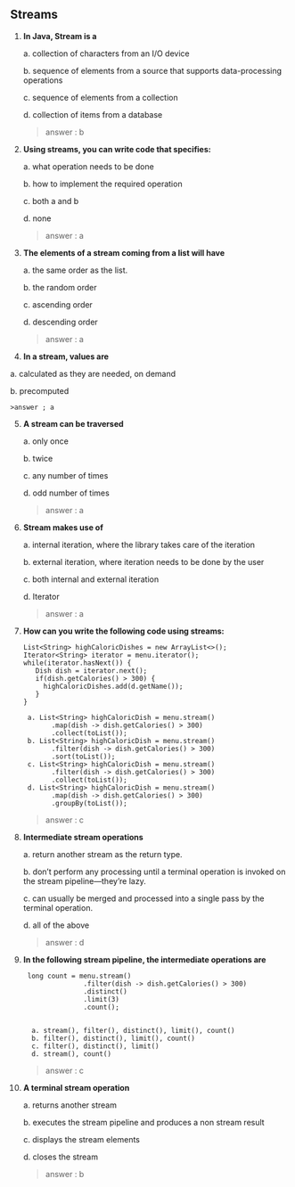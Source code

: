 
## Streams

1. **In Java, Stream is a**

   a. collection of characters from an I/O device

   b. sequence of elements from a source that supports data-processing operations
   
   c. sequence of elements from a collection
   
   d. collection of items from a database

   >answer : b

2. **Using streams, you can write code that specifies:**
   
   a. what operation needs to be done
   
   b. how to implement the required operation
   
   c. both a and b
   
   d. none

   >answer : a

3. **The elements of a stream coming from a list will have**
   
   a. the same order as the list.
   
   b. the random order
   
   c. ascending order
   
   d. descending order

   >answer : a

4. **In a stream, values are**
  
  a. calculated as they are needed, on demand
  
  b. precomputed


    >answer ; a

5. **A stream can be traversed**

   a. only once
   
   b. twice
   
   c. any number of times
   
   d. odd number of times

   >answer : a

6. **Stream makes use of**
   
   a. internal iteration, where the library takes care of the iteration
   
   b. external iteration, where iteration needs to be done by the user
   
   c. both internal and external iteration
   
   d. Iterator

   >answer  : a

7. **How can you write the following code using streams:**

       List<String> highCaloricDishes = new ArrayList<>();
       Iterator<String> iterator = menu.iterator();
       while(iterator.hasNext()) {
          Dish dish = iterator.next();
          if(dish.getCalories() > 300) {
            highCaloricDishes.add(d.getName());
          }
       }

        a. List<String> highCaloricDish = menu.stream()
              .map(dish -> dish.getCalories() > 300)
              .collect(toList());
        b. List<String> highCaloricDish = menu.stream()
              .filter(dish -> dish.getCalories() > 300)
              .sort(toList());
        c. List<String> highCaloricDish = menu.stream()
              .filter(dish -> dish.getCalories() > 300)
              .collect(toList());
        d. List<String> highCaloricDish = menu.stream()
              .map(dish -> dish.getCalories() > 300)
              .groupBy(toList());

    >answer : c

  8. **Intermediate stream operations**
   
      a. return another stream as the return type.
      
      b. don’t perform any processing until a terminal operation is invoked on the stream pipeline—they’re lazy.
      
      c. can usually be merged and processed into a single pass by the terminal operation.
      
      d. all of the above

     > answer : d

  9. **In the following stream pipeline, the intermediate operations are**

          long count = menu.stream()
                        .filter(dish -> dish.getCalories() > 300)
                        .distinct()
                        .limit(3)
                        .count();


           a. stream(), filter(), distinct(), limit(), count()
           b. filter(), distinct(), limit(), count()
           c. filter(), distinct(), limit()
           d. stream(), count()

      >answer : c

  10. **A terminal stream operation**
      
      a. returns another stream
      
      b. executes the stream pipeline and produces a non stream result
      
      c. displays the stream elements
      
      d. closes the stream

      >answer : b


